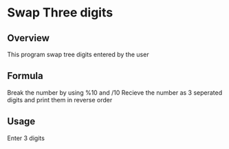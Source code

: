 # Swap Three digits 

## Overview
This program swap tree digits entered by the user

## Formula
Break the number by using %10 and /10
Recieve the number as 3 seperated digits and print them in reverse order

## Usage
Enter 3 digits
